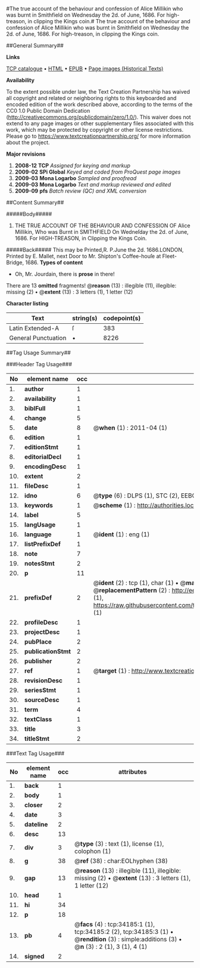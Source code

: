 #The true account of the behaviour and confession of Alice Millikin who was burnt in Smithfield on Wednesday the 2d. of June, 1686. For high-treason, in clipping the Kings coin.#
The true account of the behaviour and confession of Alice Millikin who was burnt in Smithfield on Wednesday the 2d. of June, 1686. For high-treason, in clipping the Kings coin.

##General Summary##

**Links**

[TCP catalogue](http://www.ota.ox.ac.uk/tcp/)  • 
[HTML](http://tei.it.ox.ac.uk/tcp/Texts-HTML/free/A63/A63295.html)  • 
[EPUB](http://tei.it.ox.ac.uk/tcp/Texts-EPUB/free/A63/A63295.epub) • 
[Page images (Historical Texts)](https://historicaltexts.jisc.ac.uk/eebo-99829742e)

**Availability**

To the extent possible under law, the Text Creation Partnership has waived all copyright and related or neighboring rights to this keyboarded and encoded edition of the work described above, according to the terms of the CC0 1.0 Public Domain Dedication (http://creativecommons.org/publicdomain/zero/1.0/). This waiver does not extend to any page images or other supplementary files associated with this work, which may be protected by copyright or other license restrictions. Please go to https://www.textcreationpartnership.org/ for more information about the project.

**Major revisions**

1. __2008-12__ __TCP__ *Assigned for keying and markup*
1. __2009-02__ __SPi Global__ *Keyed and coded from ProQuest page images*
1. __2009-03__ __Mona Logarbo__ *Sampled and proofread*
1. __2009-03__ __Mona Logarbo__ *Text and markup reviewed and edited*
1. __2009-09__ __pfs__ *Batch review (QC) and XML conversion*

##Content Summary##

#####Body#####

1. THE TRUE ACCOUNT OF THE BEHAVIOUR AND CONFESSION OF Alice Millikin, Who was Burnt in SMITHFIELD On Wedneſday the 2d. of June, 1686. For HIGH-TREASON, in Clipping the Kings Coin.

#####Back#####
This may be Printed,R. P.June the 2d. 1686.LONDON, Printed by E. Mallet, next Door to Mr. Shipton's Coffee-houſe at Fleet-Bridge, 1686.
**Types of content**

  * Oh, Mr. Jourdain, there is **prose** in there!

There are 13 **omitted** fragments! 
 @__reason__ (13) : illegible (11), illegible: missing (2)  •  @__extent__ (13) : 3 letters (1), 1 letter (12)

**Character listing**


|Text|string(s)|codepoint(s)|
|---|---|---|
|Latin Extended-A|ſ|383|
|General Punctuation|•|8226|

##Tag Usage Summary##

###Header Tag Usage###

|No|element name|occ|attributes|
|---|---|---|---|
|1.|__author__|1||
|2.|__availability__|1||
|3.|__biblFull__|1||
|4.|__change__|5||
|5.|__date__|8| @__when__ (1) : 2011-04 (1)|
|6.|__edition__|1||
|7.|__editionStmt__|1||
|8.|__editorialDecl__|1||
|9.|__encodingDesc__|1||
|10.|__extent__|2||
|11.|__fileDesc__|1||
|12.|__idno__|6| @__type__ (6) : DLPS (1), STC (2), EEBO-CITATION (1), PROQUEST (1), VID (1)|
|13.|__keywords__|1| @__scheme__ (1) : http://authorities.loc.gov/ (1)|
|14.|__label__|5||
|15.|__langUsage__|1||
|16.|__language__|1| @__ident__ (1) : eng (1)|
|17.|__listPrefixDef__|1||
|18.|__note__|7||
|19.|__notesStmt__|2||
|20.|__p__|11||
|21.|__prefixDef__|2| @__ident__ (2) : tcp (1), char (1)  •  @__matchPattern__ (2) : ([0-9\-]+):([0-9IVX]+) (1), (.+) (1)  •  @__replacementPattern__ (2) : http://eebo.chadwyck.com/downloadtiff?vid=$1&page=$2 (1), https://raw.githubusercontent.com/textcreationpartnership/Texts/master/tcpchars.xml#$1 (1)|
|22.|__profileDesc__|1||
|23.|__projectDesc__|1||
|24.|__pubPlace__|2||
|25.|__publicationStmt__|2||
|26.|__publisher__|2||
|27.|__ref__|1| @__target__ (1) : http://www.textcreationpartnership.org/docs/. (1)|
|28.|__revisionDesc__|1||
|29.|__seriesStmt__|1||
|30.|__sourceDesc__|1||
|31.|__term__|4||
|32.|__textClass__|1||
|33.|__title__|3||
|34.|__titleStmt__|2||


###Text Tag Usage###

|No|element name|occ|attributes|
|---|---|---|---|
|1.|__back__|1||
|2.|__body__|1||
|3.|__closer__|2||
|4.|__date__|3||
|5.|__dateline__|2||
|6.|__desc__|13||
|7.|__div__|3| @__type__ (3) : text (1), license (1), colophon (1)|
|8.|__g__|38| @__ref__ (38) : char:EOLhyphen (38)|
|9.|__gap__|13| @__reason__ (13) : illegible (11), illegible: missing (2)  •  @__extent__ (13) : 3 letters (1), 1 letter (12)|
|10.|__head__|1||
|11.|__hi__|34||
|12.|__p__|18||
|13.|__pb__|4| @__facs__ (4) : tcp:34185:1 (1), tcp:34185:2 (2), tcp:34185:3 (1)  •  @__rendition__ (3) : simple:additions (3)  •  @__n__ (3) : 2 (1), 3 (1), 4 (1)|
|14.|__signed__|2||
